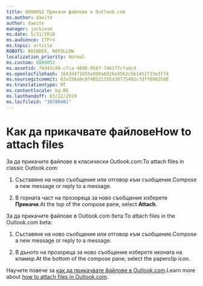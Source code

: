```yaml
---
title: 8000052 Прикачи файлове в Outlook.com
ms.author: daeite
author: daeite
manager: jackiesm
ms.date: 5/31/2018
ms.audience: ITPro
ms.topic: article
ROBOTS: NOINDEX, NOFOLLOW
localization_priority: Normal
ms.custom: 8000052
ms.assetid: f6d43c80-cfca-4898-9567-746177cfadc4
ms.openlocfilehash: 1663d471655e080a692be9562cbb1451f13e3f74
ms.sourcegitcommit: 03a156a9c9740521155a30775492c7dff0982588
ms.translationtype: MT
ms.contentlocale: bg-BG
ms.lasthandoff: 03/22/2019
ms.locfileid: "30780481"
---
```

# <a name="how-to-attach-files"></a><span data-ttu-id="e3d2f-102">Как да прикачвате файлове</span><span class="sxs-lookup"><span data-stu-id="e3d2f-102">How to attach files</span></span>

<span data-ttu-id="e3d2f-103">За да прикачите файлове в класически Outlook.com:</span><span class="sxs-lookup"><span data-stu-id="e3d2f-103">To attach files in classic Outlook.com:</span></span>
  
1. <span data-ttu-id="e3d2f-104">Съставяне на ново съобщение или отговор към съобщение.</span><span class="sxs-lookup"><span data-stu-id="e3d2f-104">Compose a new message or reply to a message.</span></span>
    
2. <span data-ttu-id="e3d2f-105">В горната част на прозореца за ново съобщение изберете **Прикачи**.</span><span class="sxs-lookup"><span data-stu-id="e3d2f-105">At the top of the compose pane, select **Attach**.</span></span> 
    
<span data-ttu-id="e3d2f-106">За да прикачите файлове в Outlook.com бета:</span><span class="sxs-lookup"><span data-stu-id="e3d2f-106">To attach files in the Outlook.com beta:</span></span>
  
1. <span data-ttu-id="e3d2f-107">Съставяне на ново съобщение или отговор към съобщение.</span><span class="sxs-lookup"><span data-stu-id="e3d2f-107">Compose a new message or reply to a message.</span></span>
    
2. <span data-ttu-id="e3d2f-108">В дъното на прозореца за ново съобщение изберете иконата на кламер.</span><span class="sxs-lookup"><span data-stu-id="e3d2f-108">At the bottom of the compose pane, select the paperclip icon.</span></span>
    
<span data-ttu-id="e3d2f-109">Научете повече за [как да прикачвате файлове в Outlook.com](https://go.microsoft.com/fwlink/p/?linkid=2001702&amp;clcid=0x409).</span><span class="sxs-lookup"><span data-stu-id="e3d2f-109">Learn more about [how to attach files in Outlook.com](https://go.microsoft.com/fwlink/p/?linkid=2001702&amp;clcid=0x409).</span></span>
  

